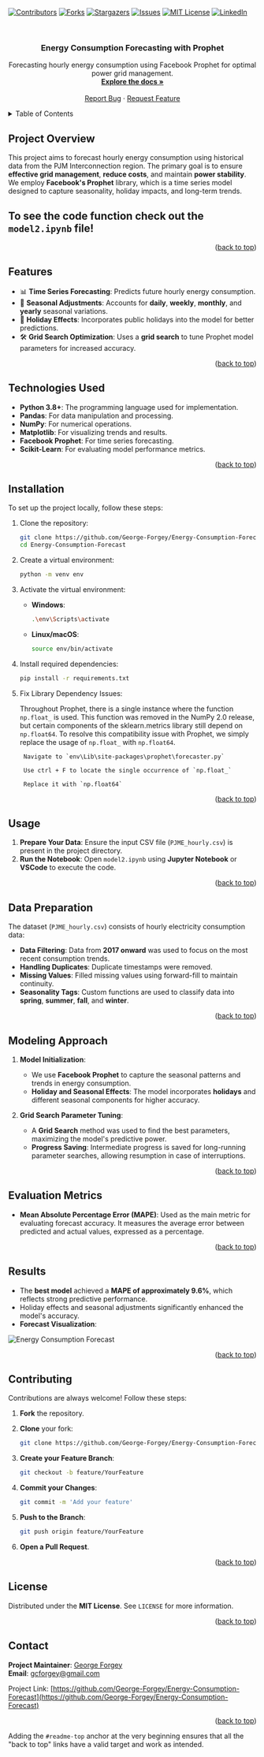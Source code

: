 <!-- Improved compatibility of back to top link -->
<a id="readme-top"></a>

<!-- PROJECT SHIELDS -->
[![Contributors][contributors-shield]][contributors-url]
[![Forks][forks-shield]][forks-url]
[![Stargazers][stars-shield]][stars-url]
[![Issues][issues-shield]][issues-url]
[![MIT License][license-shield]][license-url]
[![LinkedIn][linkedin-shield]][linkedin-url]

<!-- PROJECT LOGO -->
<br />
<div align="center">
  <h3 align="center">Energy Consumption Forecasting with Prophet</h3>

  <p align="center">
    Forecasting hourly energy consumption using Facebook Prophet for optimal power grid management.
    <br />
    <a href="https://github.com/George-Forgey/Energy-Consumption-Forecast"><strong>Explore the docs »</strong></a>
    <br />
    <br />
    <a href="https://github.com/George-Forgey/Energy-Consumption-Forecast">Report Bug</a>
    ·
    <a href="https://github.com/George-Forgey/Energy-Consumption-Forecast">Request Feature</a>
  </p>
</div>

<!-- TABLE OF CONTENTS -->
<details>
  <summary>Table of Contents</summary>
  <ol>
    <li><a href="#project-overview">Project Overview</a></li>
    <li><a href="#features">Features</a></li>
    <li><a href="#technologies-used">Technologies Used</a></li>
    <li><a href="#installation">Installation</a></li>
    <li><a href="#usage">Usage</a></li>
    <li><a href="#data-preparation">Data Preparation</a></li>
    <li><a href="#modeling-approach">Modeling Approach</a></li>
    <li><a href="#evaluation-metrics">Evaluation Metrics</a></li>
    <li><a href="#results">Results</a></li>
    <li><a href="#contributing">Contributing</a></li>
    <li><a href="#license">License</a></li>
    <li><a href="#contact">Contact</a></li>
  </ol>
</details>

<!-- PROJECT OVERVIEW -->
## Project Overview

This project aims to forecast hourly energy consumption using historical data from the PJM Interconnection region. The primary goal is to ensure **effective grid management**, **reduce costs**, and maintain **power stability**. We employ **Facebook's Prophet** library, which is a time series model designed to capture seasonality, holiday impacts, and long-term trends.

## To see the code function check out the `model2.ipynb` file!
<p align="right">(<a href="#readme-top">back to top</a>)</p>

<!-- FEATURES -->
## Features

- 📊 **Time Series Forecasting**: Predicts future hourly energy consumption.
- 🔄 **Seasonal Adjustments**: Accounts for **daily**, **weekly**, **monthly**, and **yearly** seasonal variations.
- 🎉 **Holiday Effects**: Incorporates public holidays into the model for better predictions.
- 🛠️ **Grid Search Optimization**: Uses a **grid search** to tune Prophet model parameters for increased accuracy.

<p align="right">(<a href="#readme-top">back to top</a>)</p>

<!-- TECHNOLOGIES USED -->
## Technologies Used

- **Python 3.8+**: The programming language used for implementation.
- **Pandas**: For data manipulation and processing.
- **NumPy**: For numerical operations.
- **Matplotlib**: For visualizing trends and results.
- **Facebook Prophet**: For time series forecasting.
- **Scikit-Learn**: For evaluating model performance metrics.

<p align="right">(<a href="#readme-top">back to top</a>)</p>

<!-- INSTALLATION -->
## Installation

To set up the project locally, follow these steps:

1. Clone the repository:

    ```sh
    git clone https://github.com/George-Forgey/Energy-Consumption-Forecast.git
    cd Energy-Consumption-Forecast
    ```

2. Create a virtual environment:

    ```sh
    python -m venv env
    ```

3. Activate the virtual environment:

    - **Windows**:

      ```sh
      .\env\Scripts\activate
      ```

    - **Linux/macOS**:

      ```sh
      source env/bin/activate
      ```

4. Install required dependencies:

    ```sh
    pip install -r requirements.txt
    ```
5. Fix Library Dependency Issues:


    Throughout Prophet, there is a single instance where the function `np.float_` is used. This function was removed in
    the NumPy 2.0 release, but certain components of the sklearn.metrics library still depend on `np.float64`.
    To resolve this compatibility issue with Prophet, we simply replace the usage of `np.float_` with `np.float64`.
  
        Navigate to `env\Lib\site-packages\prophet\forecaster.py`
        
        Use ctrl + F to locate the single occurrence of `np.float_`
        
        Replace it with `np.float64`

<p align="right">(<a href="#readme-top">back to top</a>)</p>

<!-- USAGE -->
## Usage

1. **Prepare Your Data**: Ensure the input CSV file (`PJME_hourly.csv`) is present in the project directory.
2. **Run the Notebook**: Open `model2.ipynb` using **Jupyter Notebook** or **VSCode** to execute the code.

<p align="right">(<a href="#readme-top">back to top</a>)</p>

<!-- DATA PREPARATION -->
## Data Preparation

The dataset (`PJME_hourly.csv`) consists of hourly electricity consumption data:

- **Data Filtering**: Data from **2017 onward** was used to focus on the most recent consumption trends.
- **Handling Duplicates**: Duplicate timestamps were removed.
- **Missing Values**: Filled missing values using forward-fill to maintain continuity.
- **Seasonality Tags**: Custom functions are used to classify data into **spring**, **summer**, **fall**, and **winter**.

<p align="right">(<a href="#readme-top">back to top</a>)</p>

<!-- MODELING APPROACH -->
## Modeling Approach

1. **Model Initialization**:
   - We use **Facebook Prophet** to capture the seasonal patterns and trends in energy consumption.
   - **Holiday and Seasonal Effects**: The model incorporates **holidays** and different seasonal components for higher accuracy.

2. **Grid Search Parameter Tuning**:
   - A **Grid Search** method was used to find the best parameters, maximizing the model's predictive power.
   - **Progress Saving**: Intermediate progress is saved for long-running parameter searches, allowing resumption in case of interruptions.

<p align="right">(<a href="#readme-top">back to top</a>)</p>

<!-- EVALUATION METRICS -->
## Evaluation Metrics

- **Mean Absolute Percentage Error (MAPE)**: Used as the main metric for evaluating forecast accuracy. It measures the average error between predicted and actual values, expressed as a percentage.

<p align="right">(<a href="#readme-top">back to top</a>)</p>

<!-- RESULTS -->
## Results

- The **best model** achieved a **MAPE of approximately 9.6%**, which reflects strong predictive performance.
- Holiday effects and seasonal adjustments significantly enhanced the model's accuracy.
- **Forecast Visualization**:

![Energy Consumption Forecast](https://github.com/George-Forgey/Energy-Consumption-Forecast/blob/main/assets/forecast.png)

<p align="right">(<a href="#readme-top">back to top</a>)</p>

<!-- CONTRIBUTING -->
## Contributing

Contributions are always welcome! Follow these steps:

1. **Fork** the repository.
2. **Clone** your fork:

    ```sh
    git clone https://github.com/George-Forgey/Energy-Consumption-Forecast.git
    ```

3. **Create your Feature Branch**:

    ```sh
    git checkout -b feature/YourFeature
    ```

4. **Commit your Changes**:

    ```sh
    git commit -m 'Add your feature'
    ```

5. **Push to the Branch**:

    ```sh
    git push origin feature/YourFeature
    ```

6. **Open a Pull Request**.

<p align="right">(<a href="#readme-top">back to top</a>)</p>

<!-- LICENSE -->
## License

Distributed under the **MIT License**. See `LICENSE` for more information.

<p align="right">(<a href="#readme-top">back to top</a>)</p>

<!-- CONTACT -->
## Contact

**Project Maintainer**: [George Forgey](https://github.com/George-Forgey)  
**Email**: [gcforgey@gmail.com](mailto:gcforgey@gmail.com)

Project Link: [https://github.com/George-Forgey/Energy-Consumption-Forecast](https://github.com/George-Forgey/Energy-Consumption-Forecast)

<p align="right">(<a href="#readme-top">back to top</a>)</p>

<!-- MARKDOWN LINKS & IMAGES -->
[contributors-shield]: https://img.shields.io/github/contributors/George-Forgey/Energy-Consumption-Forecast.svg?style=for-the-badge
[contributors-url]: https://github.com/George-Forgey/Energy-Consumption-Forecast/graphs/contributors
[forks-shield]: https://img.shields.io/github/forks/George-Forgey/Energy-Consumption-Forecast.svg?style=for-the-badge
[forks-url]: https://github.com/George-Forgey/Energy-Consumption-Forecast/network/members
[stars-shield]: https://img.shields.io/github/stars/George-Forgey/Energy-Consumption-Forecast.svg?style=for-the-badge
[stars-url]: https://github.com/George-Forgey/Energy-Consumption-Forecast/stargazers
[issues-shield]: https://img.shields.io/github/issues/George-Forgey/Energy-Consumption-Forecast.svg?style=for-the-badge
[issues-url]: https://github.com/George-Forgey/Energy-Consumption-Forecast/issues
[license-shield]: https://img.shields.io/github/license/George-Forgey/Energy-Consumption-Forecast.svg?style=for-the-badge
[license-url]: https://github.com/George-Forgey/Energy-Consumption-Forecast/blob/main/LICENSE
[linkedin-shield]: https://img.shields.io/badge/-LinkedIn-black.svg?style=for-the-badge&logo=linkedin&colorB=555
[linkedin-url]: https://linkedin.com/in/George-Forgey

Adding the `#readme-top` anchor at the very beginning ensures that all the "back to top" links have a valid target and work as intended.
